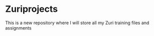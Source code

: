 # Zuriprojects
This is a new repository where I will store all my Zuri training files and assignments
